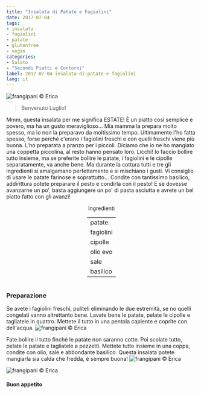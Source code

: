 ```yaml
---
title: "Insalata di Patate e Fagiolini"
date: 2017-07-04
tags:
- insalata
- fagiolini
- patate
- glutenfree
- vegan
categories:
- Salato
- "Secondi Piatti e Contorni"
label: 2017-07-04-insalata-di-patate-e-fagiolini
lang: it
---
```

![](header.jpg "frangipani © Erica")

> Benvenuto Luglio!

Mmm, questa insalata per me significa ESTATE! È un piatto così semplice e povero, ma ha un gusto meraviglioso... Mia mamma la prepara molto spesso, ma io non la preparavo da moltissimo tempo. Ultimamente l'ho fatta spesso, forse perché c'erano i fagiolini freschi e con quelli freschi viene più buona. L'ho preparata a pranzo per i piccoli. Diciamo che io ne ho mangiato una coppetta piccolina, al resto hanno pensato loro. Licchi! Io faccio bollire tutto insieme, ma se preferite bollire le patate, i fagiolini e le cipolle separatamente, va anche bene. Ma durante la cottura tutti e tre gli ingredienti si amalgamano perfettamente e si mischiano i gusti. Vi consiglio di usare le patate farinose e soprattutto... Condite con tantissimo basilico, addirittura potete preparare il pesto e condirla con il pesto! E se dovesse avanzarne un po', basta aggiungere un po' di pasta asciutta e avrete un bel piatto fatto con gli avanzi!

<div id="wrapper" style="text-align: center">
  <div id="yourdiv" style="display: inline-block;">
    <div class="ingredients">
      <div class="ingredients-title">Ingredienti</div>
      <table>
        <tbody>
          <tr>
            <td>patate</td>
          </tr>
          <tr>
            <td>fagiolini</td>
          </tr>
          <tr>
            <td>cipolle</td>
          </tr>
          <tr>
            <td>olio evo</td>
          </tr>
          <tr>
            <td>sale</td>
          </tr>
          <tr>
            <td>basilico</td>
          </tr>
        </tbody>
      </table>
    </div>
  </div>
</div>


<h3>
  <font color="grey">
    <i class="fa-solid fa-gears"></i>
  </font> Preparazione
</h3>

Se avete i fagiolini freschi, puliteli eliminando le due estremità, se no quelli congelati vanno altrettanto bene. Lavate bene le patate, pelate le cipolle e tagliatele in quattro. Mettete il tutto in una pentola capiente e coprite con dell'acqua.
![](pentola.jpg "frangipani © Erica")

Fate bollire il tutto finché le patate non saranno cotte. Poi scolate tutto, pelate le patate e tagliatele a pezzetti. Mettete tutto insieme in una coppa, condite con olio, sale e abbondante basilico. Questa insalata potete mangiarla sia calda che fredda, è sempre buona!
![](risultato1.jpg "frangipani © Erica")

![](risultato2.jpg "frangipani © Erica")

<h4>Buon appetito
  <font color="red">
    <i class="fa-regular fa-face-smile"></i>
  </font>
</h4>
